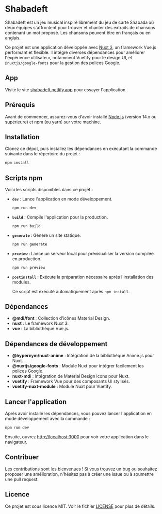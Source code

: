 
# Shabadeft

Shabadeft est un jeu musical inspiré librement du jeu de carte Shabada où deux équipes s'affrontent pour trouver et chanter des extraits de chansons contenant un mot proposé. Les chansons peuvent être en français ou en anglais.  


Ce projet est une application développée avec [Nuxt 3](https://nuxt.com/), un framework Vue.js performant et flexible. Il intégre diverses dépendances pour améliorer l'expérience utilisateur, notamment Vuetify pour le design UI, et `@nuxtjs/google-fonts` pour la gestion des polices Google.

## App

Visite le site [shabadeft.netlify.app](https://shabadeft.netlify.app/) pour essayer l'application.

## Prérequis

Avant de commencer, assurez-vous d'avoir installé [Node.js](https://nodejs.org/) (version 14.x ou supérieure) et [npm](https://www.npmjs.com/) (ou [yarn](https://yarnpkg.com/)) sur votre machine.

## Installation

Clonez ce dépot, puis installez les dépendances en exécutant la commande suivante dans le répertoire du projet :

```bash
npm install
```

## Scripts npm

Voici les scripts disponibles dans ce projet :

- **`dev`** : Lance l'application en mode développement.
  
  ```bash
  npm run dev
  ```

- **`build`** : Compile l'application pour la production.
  
  ```bash
  npm run build
  ```

- **`generate`** : Génére un site statique.
  
  ```bash
  npm run generate
  ```

- **`preview`** : Lance un serveur local pour prévisualiser la version compilée en production.
  
  ```bash
  npm run preview
  ```

- **`postinstall`** : Exécute la préparation nécessaire après l'installation des modules.
  
  Ce script est exécuté automatiquement après `npm install`.

## Dépendances

- **@mdi/font** : Collection d'icônes Material Design.
- **nuxt** : Le framework Nuxt 3.
- **vue** : La bibliothèque Vue.js.

## Dépendances de développement

- **@hypernym/nuxt-anime** : Intégration de la bibliothèque Anime.js pour Nuxt.
- **@nuxtjs/google-fonts** : Module Nuxt pour intégrer facilement les polices Google.
- **nuxt-mdi** : Intégration de Material Design Icons pour Nuxt.
- **vuetify** : Framework Vue pour des composants UI stylisés.
- **vuetify-nuxt-module** : Module Nuxt pour Vuetify.

## Lancer l'application

Après avoir installé les dépendances, vous pouvez lancer l'application en mode développement avec la commande :

```bash
npm run dev
```

Ensuite, ouvrez [http://localhost:3000](http://localhost:3000) pour voir votre application dans le navigateur.

## Contribuer

Les contributions sont les bienvenues ! Si vous trouvez un bug ou souhaitez proposer une amélioration, n'hésitez pas à créer une issue ou à  soumettre une pull request.

## Licence

Ce projet est sous licence MIT. Voir le fichier [LICENSE](LICENSE) pour plus de détails.
